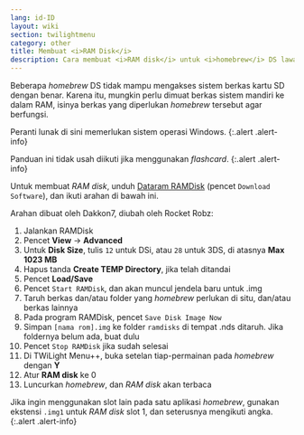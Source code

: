 ```yaml
---
lang: id-ID
layout: wiki
section: twilightmenu
category: other
title: Membuat <i>RAM Disk</i>
description: Cara membuat <i>RAM disk</i> untuk <i>homebrew</i> DS lawas di TWiLight Menu++
---
```


Beberapa *homebrew* DS tidak mampu mengakses sistem berkas kartu SD dengan benar. Karena itu, mungkin perlu dimuat berkas sistem mandiri ke dalam RAM, isinya berkas yang diperlukan *homebrew* tersebut agar berfungsi.

Peranti lunak di sini memerlukan sistem operasi Windows.
{:.alert .alert-info}

Panduan ini tidak usah diikuti jika menggunakan *flashcard*.
{:.alert .alert-info}

Untuk membuat *RAM disk*, unduh [Dataram RAMDisk](http://memory.dataram.com/products-and-services/software/ramdisk#freeware) (pencet `Download Software`), dan ikuti arahan di bawah ini.

Arahan dibuat oleh Dakkon7, diubah oleh Rocket Robz:

1. Jalankan RAMDisk
1. Pencet **View** -> **Advanced**
1. Untuk **Disk Size**, tulis `12` untuk DSi, atau `28` untuk 3DS, di atasnya **Max 1023 MB**
1. Hapus tanda **Create TEMP Directory**, jika telah ditandai
1. Pencet **Load/Save**
1. Pencet `Start RAMDisk`, dan akan muncul jendela baru untuk .img
1. Taruh berkas dan/atau folder yang *homebrew* perlukan di situ, dan/atau berkas lainnya
1. Pada program RAMDisk, pencet `Save Disk Image Now`
1. Simpan `[nama rom].img` ke folder `ramdisks` di tempat .nds ditaruh. Jika foldernya belum ada, buat dulu
1. Pencet `Stop RAMDisk` jika sudah selesai
1. Di TWiLight Menu++, buka setelan tiap-permainan pada *homebrew* dengan **Y**
1. Atur **RAM disk** ke 0
1. Luncurkan *homebrew*, dan *RAM disk* akan terbaca

Jika ingin menggunakan slot lain pada satu aplikasi *homebrew*, gunakan ekstensi `.img1` untuk *RAM disk* slot 1, dan seterusnya mengikuti angka.
{:.alert .alert-info}
